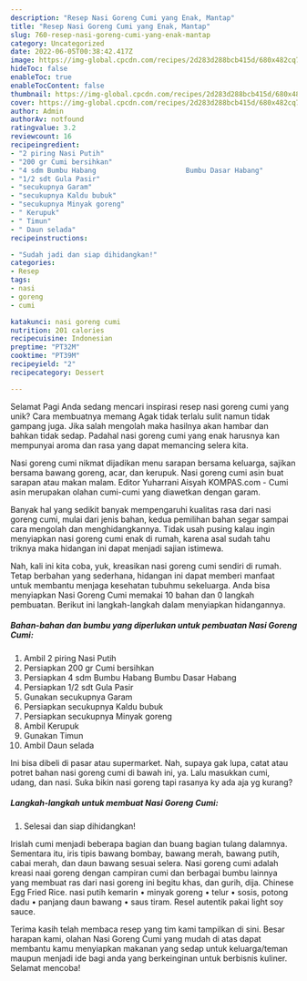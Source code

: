 ```yaml
---
description: "Resep Nasi Goreng Cumi yang Enak, Mantap"
title: "Resep Nasi Goreng Cumi yang Enak, Mantap"
slug: 760-resep-nasi-goreng-cumi-yang-enak-mantap
category: Uncategorized
date: 2022-06-05T00:38:42.417Z
image: https://img-global.cpcdn.com/recipes/2d283d288bcb415d/680x482cq70/nasi-goreng-cumi-foto-resep-utama.jpg
hideToc: false
enableToc: true
enableTocContent: false
thumbnail: https://img-global.cpcdn.com/recipes/2d283d288bcb415d/680x482cq70/nasi-goreng-cumi-foto-resep-utama.jpg
cover: https://img-global.cpcdn.com/recipes/2d283d288bcb415d/680x482cq70/nasi-goreng-cumi-foto-resep-utama.jpg
author: Admin
authorAv: notfound
ratingvalue: 3.2
reviewcount: 16
recipeingredient:
- "2 piring Nasi Putih"
- "200 gr Cumi bersihkan"
- "4 sdm Bumbu Habang                      Bumbu Dasar Habang"
- "1/2 sdt Gula Pasir"
- "secukupnya Garam"
- "secukupnya Kaldu bubuk"
- "secukupnya Minyak goreng"
- " Kerupuk"
- " Timun"
- " Daun selada"
recipeinstructions:

- "Sudah jadi dan siap dihidangkan!"
categories:
- Resep
tags:
- nasi
- goreng
- cumi

katakunci: nasi goreng cumi 
nutrition: 201 calories
recipecuisine: Indonesian
preptime: "PT32M"
cooktime: "PT39M"
recipeyield: "2"
recipecategory: Dessert

---
```



Selamat Pagi Anda sedang mencari inspirasi resep nasi goreng cumi yang unik? Cara membuatnya memang Agak tidak terlalu sulit namun tidak gampang juga. Jika salah mengolah maka hasilnya akan hambar dan bahkan tidak sedap. Padahal nasi goreng cumi yang enak harusnya kan mempunyai aroma dan rasa yang dapat memancing selera kita.


Nasi goreng cumi nikmat dijadikan menu sarapan bersama keluarga, sajikan bersama bawang goreng, acar, dan kerupuk. Nasi goreng cumi asin buat sarapan atau makan malam. Editor Yuharrani Aisyah KOMPAS.com - Cumi asin merupakan olahan cumi-cumi yang diawetkan dengan garam.

Banyak hal yang sedikit banyak mempengaruhi kualitas rasa dari nasi goreng cumi, mulai dari jenis bahan, kedua pemilihan bahan segar sampai cara mengolah dan menghidangkannya. Tidak usah pusing kalau ingin menyiapkan nasi goreng cumi enak di rumah, karena asal sudah tahu triknya maka hidangan ini dapat menjadi sajian istimewa.


Nah, kali ini kita coba, yuk, kreasikan nasi goreng cumi sendiri di rumah. Tetap berbahan yang sederhana, hidangan ini dapat memberi manfaat untuk membantu menjaga kesehatan tubuhmu sekeluarga. Anda bisa menyiapkan Nasi Goreng Cumi memakai 10 bahan dan 0 langkah pembuatan. Berikut ini langkah-langkah dalam menyiapkan hidangannya.

<!--inarticleads1-->

##### Bahan-bahan dan bumbu yang diperlukan untuk pembuatan Nasi Goreng Cumi:

1. Ambil 2 piring Nasi Putih
1. Persiapkan 200 gr Cumi bersihkan
1. Persiapkan 4 sdm Bumbu Habang                      Bumbu Dasar Habang
1. Persiapkan 1/2 sdt Gula Pasir
1. Gunakan secukupnya Garam
1. Persiapkan secukupnya Kaldu bubuk
1. Persiapkan secukupnya Minyak goreng
1. Ambil  Kerupuk
1. Gunakan  Timun
1. Ambil  Daun selada


Ini bisa dibeli di pasar atau supermarket. Nah, supaya gak lupa, catat atau potret bahan nasi goreng cumi di bawah ini, ya. Lalu masukkan cumi, udang, dan nasi. Suka bikin nasi goreng tapi rasanya ky ada aja yg kurang? 

<!--inarticleads2-->

##### Langkah-langkah untuk membuat Nasi Goreng Cumi:


1. Selesai dan siap dihidangkan!

Irislah cumi menjadi beberapa bagian dan buang bagian tulang dalamnya. Sementara itu, iris tipis bawang bombay, bawang merah, bawang putih, cabai merah, dan daun bawang sesuai selera. Nasi goreng cumi adalah kreasi naai goreng dengan campiran cumi dan berbagai bumbu lainnya yang membuat ras dari nasi goreng ini begitu khas, dan gurih, dija. Chinese Egg Fried Rice. nasi putih kemarin • minyak goreng • telur • sosis, potong dadu • panjang daun bawang • saus tiram. Resel autentik pakai light soy sauce. 

Terima kasih telah membaca resep yang tim kami tampilkan di sini. Besar harapan kami, olahan Nasi Goreng Cumi yang mudah di atas dapat membantu kamu menyiapkan makanan yang sedap untuk keluarga/teman maupun menjadi ide bagi anda yang berkeinginan untuk berbisnis kuliner. Selamat mencoba!
